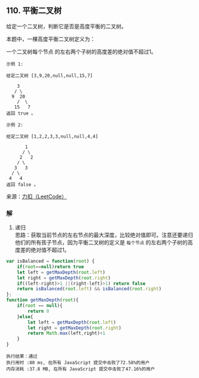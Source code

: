 ## 110. 平衡二叉树
给定一个二叉树，判断它是否是高度平衡的二叉树。

本题中，一棵高度平衡二叉树定义为：

一个二叉树每个节点 的左右两个子树的高度差的绝对值不超过1。
```
示例 1:

给定二叉树 [3,9,20,null,null,15,7]

    3
   / \
  9  20
    /  \
   15   7
返回 true 。
```
```
示例 2:

给定二叉树 [1,2,2,3,3,null,null,4,4]

       1
      / \
     2   2
    / \
   3   3
  / \
 4   4
返回 false 。
```
来源：[力扣（LeetCode）](https://leetcode-cn.com/problems/balanced-binary-tree)

### 解
1. 递归  
思路：获取当前节点的左右节点的最大深度，比较绝对值即可。注意还要递归他们的所有孩子节点，因为平衡二叉树的定义是 ```每个节点``` 的左右两个子树的高度差的绝对值不超过1。

```js
var isBalanced = function(root) {
    if(root==null)return true
    let left = getMaxDepth(root.left)
    let right = getMaxDepth(root.right)
    if((left-right)>1 ||(right-left)>1) return false
    return isBalanced(root.left) && isBalanced(root.right)
};
function getMaxDepth(root){
    if(root == null){
        return 0
    }else{
        let left = getMaxDepth(root.left)
        let right = getMaxDepth(root.right)
        return Math.max(left,right)+1
    }
}
```
```
执行结果：通过
执行用时 :80 ms, 在所有 JavaScript 提交中击败了72.58%的用户
内存消耗 :37.8 MB, 在所有 JavaScript 提交中击败了47.16%的用户
```